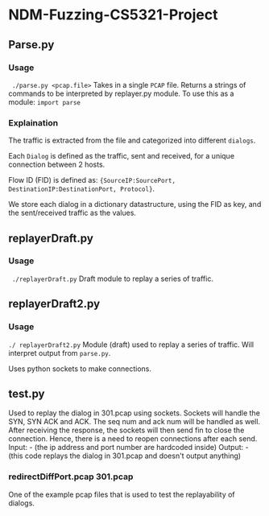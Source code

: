 # NDM-Fuzzing-CS5321-Project

## Parse.py 
### Usage
` ./parse.py <pcap.file>`
Takes in a single `PCAP` file.
Returns a strings of commands to be interpreted by replayer.py module.
To use this as a module: `import parse`
### Explaination
The traffic is extracted from the file and categorized into different `dialogs`.

Each `Dialog` is defined as the traffic, sent and received, for a unique connection between 2 hosts. 

Flow ID (FID) is defined as:
`{SourceIP:SourcePort, DestinationIP:DestinationPort, Protocol}`.

We store each dialog in a dictionary datastructure, using the FID as key, and the sent/received traffic as the values.

## replayerDraft.py
### Usage
` ./replayerDraft.py`
Draft module to replay a series of traffic.

## replayerDraft2.py
### Usage 
`./ replayerDraft2.py`
Module (draft) used to replay a series of traffic. Will interpret output from `parse.py`.

Uses python sockets to make connections. 


## test.py
Used to replay the dialog in 301.pcap using sockets. Sockets will handle the SYN, SYN ACK and ACK. The seq num and ack num will be handled as well. After receiving the response, the sockets will then send fin to close the connection. Hence, there is a need to reopen connections after each send. 
Input: - (the ip address and port number are hardcoded inside)
Output: - (this code replays the dialog in 301.pcap and doesn't output anything)


### redirectDiffPort.pcap 301.pcap
One of the example pcap files that is used to test the replayability of dialogs.

